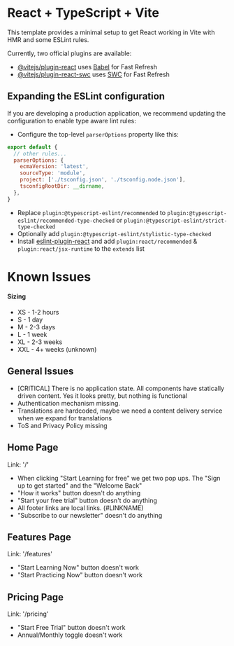 # React + TypeScript + Vite

This template provides a minimal setup to get React working in Vite with HMR and some ESLint rules.

Currently, two official plugins are available:

- [@vitejs/plugin-react](https://github.com/vitejs/vite-plugin-react/blob/main/packages/plugin-react/README.md) uses [Babel](https://babeljs.io/) for Fast Refresh
- [@vitejs/plugin-react-swc](https://github.com/vitejs/vite-plugin-react-swc) uses [SWC](https://swc.rs/) for Fast Refresh

## Expanding the ESLint configuration

If you are developing a production application, we recommend updating the configuration to enable type aware lint rules:

- Configure the top-level `parserOptions` property like this:

```js
export default {
  // other rules...
  parserOptions: {
    ecmaVersion: 'latest',
    sourceType: 'module',
    project: ['./tsconfig.json', './tsconfig.node.json'],
    tsconfigRootDir: __dirname,
  },
}
```

- Replace `plugin:@typescript-eslint/recommended` to `plugin:@typescript-eslint/recommended-type-checked` or `plugin:@typescript-eslint/strict-type-checked`
- Optionally add `plugin:@typescript-eslint/stylistic-type-checked`
- Install [eslint-plugin-react](https://github.com/jsx-eslint/eslint-plugin-react) and add `plugin:react/recommended` & `plugin:react/jsx-runtime` to the `extends` list


# Known Issues
#### Sizing
- XS - 1-2 hours
- S - 1 day
- M - 2-3 days
- L - 1 week
- XL - 2-3 weeks
- XXL - 4+ weeks (unknown)

## General Issues
- [CRITICAL] There is no application state. All components have statically driven content. Yes it looks pretty, but nothing is functional
- Authentication mechanism missing.
- Translations are hardcoded, maybe we need a content delivery service when we expand for translations
- ToS and Privacy Policy missing

## Home Page
Link: '/'
- When clicking "Start Learning for free" we get two pop ups. The "Sign up to get started" and the "Welcome Back"
- "How it works" button doesn't do anything
- "Start your free trial" button doesn't do anything
- All footer links are local links. (#LINKNAME) 
- "Subscribe to our newsletter" doesn't do anything

## Features Page
Link: '/features'
- "Start Learning Now" button doesn't work
- "Start Practicing Now" button doesn't work

## Pricing Page
Link: '/pricing'
- "Start Free Trial" button doesn't work
- Annual/Monthly toggle doesn't work